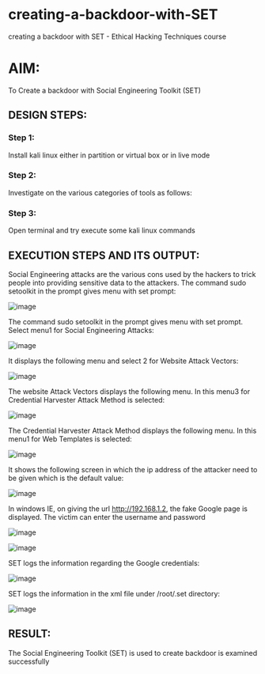 # creating-a-backdoor-with-SET
creating a backdoor with SET - Ethical Hacking Techniques course

# AIM:
To Create a backdoor with Social Engineering Toolkit (SET)

## DESIGN STEPS:

### Step 1:

Install kali linux either in partition or virtual box or in live mode


### Step 2:

Investigate on the various categories of tools as follows:

### Step 3:

Open terminal and try execute some kali linux commands

## EXECUTION STEPS AND ITS OUTPUT:
Social Engineering attacks are the various cons used by the hackers to trick people into providing sensitive data to the attackers. 
The command sudo setoolkit in the prompt gives menu with set prompt:


![image](https://github.com/user-attachments/assets/05ae2f8f-add3-4ec1-8e11-c45f2f01d6ad)




The command sudo setoolkit in the prompt gives menu with set prompt. Select menu1 for Social Engineering Attacks:

![image](https://github.com/user-attachments/assets/a345a377-07ea-4700-818d-b6c0125958b0)


It displays the following menu and select 2 for Website Attack Vectors:

![image](https://github.com/user-attachments/assets/660b47e8-83e3-4d1f-ac0e-67ca1bcc7472)


The website Attack Vectors displays the following menu. In this menu3 for Credential Harvester Attack Method is selected:

![image](https://github.com/user-attachments/assets/f93c0060-9199-44a0-a176-538453d50e15)

The Credential Harvester Attack Method displays the following menu. In this menu1 for Web Templates is selected:

![image](https://github.com/user-attachments/assets/b0f4aa96-612d-4a10-89f8-23b8e3f1b08b)


It shows the following screen in which the ip address of the attacker need to be given which is the default value:

![image](https://github.com/user-attachments/assets/dc583ae8-f8a5-4c47-92c4-0672de397fa0)



In windows IE, on giving the url http://192.168.1.2, the fake Google page is displayed. The victim can enter the username and password

![image](https://github.com/user-attachments/assets/6b78e4f2-45ef-429f-9786-ed5fae47e9fe)


![image](https://github.com/user-attachments/assets/c6f49486-7e62-4639-a3f3-255eb84d0620)



SET logs the information regarding the Google credentials:

![image](https://github.com/user-attachments/assets/6f3a103d-07a7-4e5a-8746-6e8fce301632)


SET logs the information in the xml file under /root/.set directory:



![image](https://github.com/user-attachments/assets/53a1f69a-b834-49c7-a701-b17a7ce7ea54)


## RESULT:
The Social Engineering Toolkit (SET) is used to create backdoor is  examined successfully
